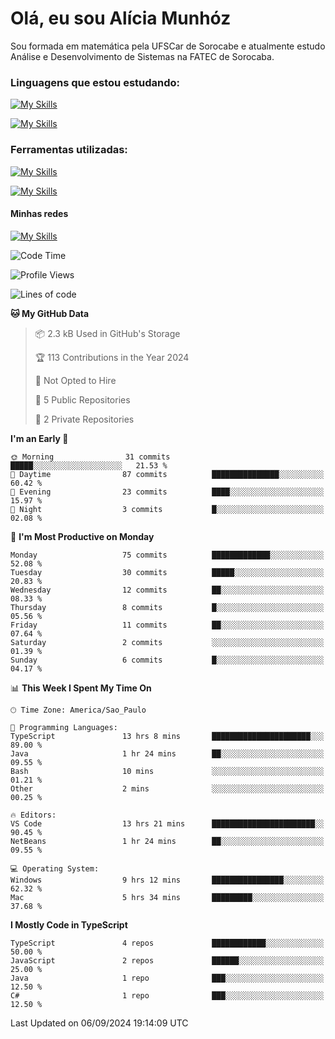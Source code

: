 # Olá, eu sou Alícia Munhóz

<p>Sou formada em matemática pela UFSCar de Sorocabe e atualmente estudo Análise e Desenvolvimento de Sistemas na FATEC de Sorocaba.</p>

### Linguagens que estou estudando:

[![My Skills](https://skillicons.dev/icons?i=js,ts,html,css)](https://skillicons.dev)


[![My Skills](https://skillicons.dev/icons?i=nodejs,java,py,latex)](https://skillicons.dev)

### Ferramentas utilizadas:

[![My Skills](https://skillicons.dev/icons?i=vscode,discord,figma,git)](https://skillicons.dev)

[![My Skills](https://skillicons.dev/icons?i=github,gmail,mongodb,sublime)](https://skillicons.dev)

#### Minhas redes
[![My Skills](https://skillicons.dev/icons?i=linkedin)](https://www.linkedin.com/in/aliciamunhozfrancodecamargo/)

<!--START_SECTION:waka-->
![Code Time](http://img.shields.io/badge/Code%20Time-26%20hrs%2054%20mins-blue)

![Profile Views](http://img.shields.io/badge/Profile%20Views-40-blue)

![Lines of code](https://img.shields.io/badge/From%20Hello%20World%20I%27ve%20Written-41.4%20thousand%20lines%20of%20code-blue)

**🐱 My GitHub Data** 

> 📦 2.3 kB Used in GitHub's Storage 
 > 
> 🏆 113 Contributions in the Year 2024
 > 
> 🚫 Not Opted to Hire
 > 
> 📜 5 Public Repositories 
 > 
> 🔑 2 Private Repositories 
 > 
**I'm an Early 🐤** 

```text
🌞 Morning                31 commits          █████░░░░░░░░░░░░░░░░░░░░   21.53 % 
🌆 Daytime                87 commits          ███████████████░░░░░░░░░░   60.42 % 
🌃 Evening                23 commits          ████░░░░░░░░░░░░░░░░░░░░░   15.97 % 
🌙 Night                  3 commits           █░░░░░░░░░░░░░░░░░░░░░░░░   02.08 % 
```
📅 **I'm Most Productive on Monday** 

```text
Monday                   75 commits          █████████████░░░░░░░░░░░░   52.08 % 
Tuesday                  30 commits          █████░░░░░░░░░░░░░░░░░░░░   20.83 % 
Wednesday                12 commits          ██░░░░░░░░░░░░░░░░░░░░░░░   08.33 % 
Thursday                 8 commits           █░░░░░░░░░░░░░░░░░░░░░░░░   05.56 % 
Friday                   11 commits          ██░░░░░░░░░░░░░░░░░░░░░░░   07.64 % 
Saturday                 2 commits           ░░░░░░░░░░░░░░░░░░░░░░░░░   01.39 % 
Sunday                   6 commits           █░░░░░░░░░░░░░░░░░░░░░░░░   04.17 % 
```


📊 **This Week I Spent My Time On** 

```text
🕑︎ Time Zone: America/Sao_Paulo

💬 Programming Languages: 
TypeScript               13 hrs 8 mins       ██████████████████████░░░   89.00 % 
Java                     1 hr 24 mins        ██░░░░░░░░░░░░░░░░░░░░░░░   09.55 % 
Bash                     10 mins             ░░░░░░░░░░░░░░░░░░░░░░░░░   01.21 % 
Other                    2 mins              ░░░░░░░░░░░░░░░░░░░░░░░░░   00.25 % 

🔥 Editors: 
VS Code                  13 hrs 21 mins      ███████████████████████░░   90.45 % 
NetBeans                 1 hr 24 mins        ██░░░░░░░░░░░░░░░░░░░░░░░   09.55 % 

💻 Operating System: 
Windows                  9 hrs 12 mins       ████████████████░░░░░░░░░   62.32 % 
Mac                      5 hrs 34 mins       █████████░░░░░░░░░░░░░░░░   37.68 % 
```

**I Mostly Code in TypeScript** 

```text
TypeScript               4 repos             ████████████░░░░░░░░░░░░░   50.00 % 
JavaScript               2 repos             ██████░░░░░░░░░░░░░░░░░░░   25.00 % 
Java                     1 repo              ███░░░░░░░░░░░░░░░░░░░░░░   12.50 % 
C#                       1 repo              ███░░░░░░░░░░░░░░░░░░░░░░   12.50 % 
```




 Last Updated on 06/09/2024 19:14:09 UTC
<!--END_SECTION:waka-->
